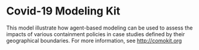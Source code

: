 # Covid-19 Modeling Kit

This model illustrate how agent-based modeling can be used to assess the impacts of various containment policies in case studies defined by their geographical boundaries. For more information, see http://comokit.org  
